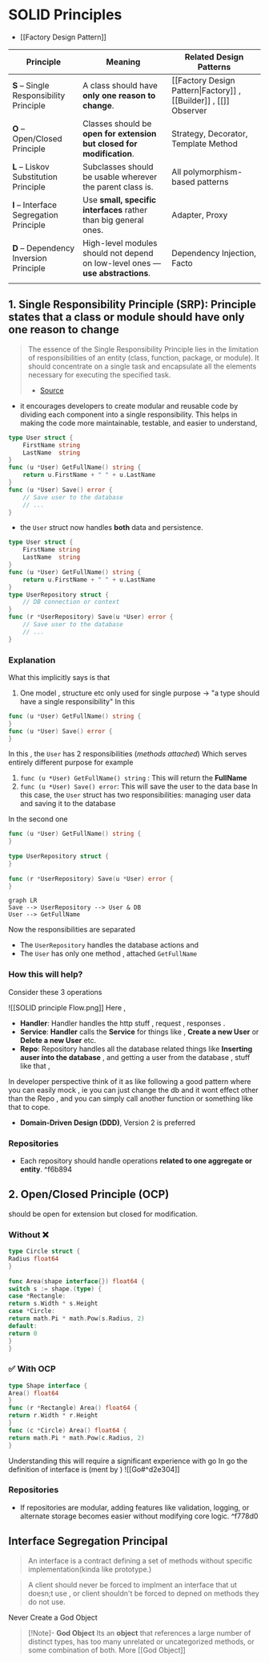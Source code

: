 # SOLID Principles
- [[Factory Design Pattern]]

| Principle                               | Meaning                                                                        | Related Design Patterns                                           |
| --------------------------------------- | ------------------------------------------------------------------------------ | ----------------------------------------------------------------- |
| **S** – Single Responsibility Principle | A class should have **only one reason to change**.                             | [[Factory Design Pattern\|Factory]] , [[Builder]] , [[]] Observer |
| **O** – Open/Closed Principle           | Classes should be **open for extension but closed for modification**.          | Strategy, Decorator, Template Method                              |
| **L** – Liskov Substitution Principle   | Subclasses should be usable wherever the parent class is.                      | All polymorphism-based patterns                                   |
| **I** – Interface Segregation Principle | Use **small, specific interfaces** rather than big general ones.               | Adapter, Proxy                                                    |
| **D** – Dependency Inversion Principle  | High-level modules should not depend on low-level ones — **use abstractions**. | Dependency Injection, Facto                                       |
|                                         |                                                                                |                                                                   |



## 1. Single Responsibility Principle (SRP): Principle states that a class or module should **have only one reason** to change

>  The essence of the Single Responsibility Principle lies in the limitation of responsibilities of an entity (class, function, package, or module). It should concentrate on a single task and encapsulate all the elements necessary for executing the specified task.
>  - [Source](https://medium.com/@radhakrishnan.nit/single-responsibility-principle-in-golang-89a4a75f6fc4)
- it encourages developers to create modular and reusable code by dividing each component into a single responsibility. This helps in making the code more maintainable, testable, and easier to understand,
```go
type User struct {
    FirstName string
    LastName  string
}
func (u *User) GetFullName() string {
    return u.FirstName + " " + u.LastName
}
func (u *User) Save() error {
    // Save user to the database
    // ...
}
```
- the `User` struct now handles **both** data and persistence. 

```go
type User struct {
    FirstName string
    LastName  string
}
func (u *User) GetFullName() string {
    return u.FirstName + " " + u.LastName
}
type UserRepository struct {
    // DB connection or context
}
func (r *UserRepository) Save(u *User) error {
    // Save user to the database
    // ...
}
```

### Explanation 
  What this implicitly says is that 
1. One model , structure etc only used for single purpose -> "a type should have a single responsibility" 
In this 

```go
func (u *User) GetFullName() string {  
}  
func (u *User) Save() error {  
}
```
In this , the `User` has 2 responsibilities (*methods attached*) Which serves entirely different purpose for example 
1. `func (u *User) GetFullName() string` : This will return the **FullName** 
2. `func (u *User) Save() error`: This will save the user to the data base 
In this case, the `User` struct has two responsibilities: managing user data and saving it to the database

In the second one 
```go
func (u *User) GetFullName() string {  
}  
  
type UserRepository struct {  
}  
  
func (r *UserRepository) Save(u *User) error {  
}
```

```mermaid
graph LR 
Save --> UserRepository --> User & DB 
User --> GetFullName
```

Now the responsibilities are separated 
- The `UserRepository` handles the database actions and 
- The `User` has only one method , attached `GetFullName`
### How this will help?
Consider these 3 operations 

![[SOLID principle Flow.png]]
Here , 
- **Handler**: Handler handles the http stuff , request , responses . 
- **Service**: **Handler** calls the **Service** for things like , **Create a new User** or **Delete a new User** etc.
- **Repo**: Repository handles all the database related things like **Inserting auser into the database** , and getting a user from the database , stuff like that ,
 
In developer perspective think of it as like following a good pattern where you can easily mock , ie you can just change the db and it wont effect other than the Repo , and you can simply call another function or something like that to cope.  


- **Domain-Driven Design (DDD)**, Version 2 is preferred

### Repositories 
- Each repository should handle operations **related to one aggregate or entity**.  ^f6b894

## 2. Open/Closed Principle (OCP)
should be open for extension but closed for modification.

###  Without ❌ 
```go
type Circle struct {  
Radius float64  
}  
  
func Area(shape interface{}) float64 {  
switch s := shape.(type) {  
case *Rectangle:  
return s.Width * s.Height  
case *Circle:  
return math.Pi * math.Pow(s.Radius, 2)  
default:  
return 0  
}  
}
```

###  ✅ With OCP 

```go
type Shape interface {  
Area() float64  
}  
func (r *Rectangle) Area() float64 {  
return r.Width * r.Height  
}  
func (c *Circle) Area() float64 {  
return math.Pi * math.Pow(c.Radius, 2)  
}
```
Understanding this will require a significant experience with go 
In go the definition of interface is   (ment by ) ![[Go#^d2e304]] 


### Repositories 

- If repositories are modular, adding features like validation, logging, or alternate storage becomes easier without modifying core logic. ^f778d0


## Interface Segregation Principal
> An interface is a contract defining a set of methods without specific implementation(kinda like prototype.)

>A client should never be forced to implment an interface that ut doesn;t use , or client shouldn't be forced to depned on methods they do not use. 

Never Create a God Object 

>[!Note]- **God Object**
>Its an **object** that references a large number of distinct types, has too many unrelated or uncategorized methods, or some combination of both. More [[God Object]]